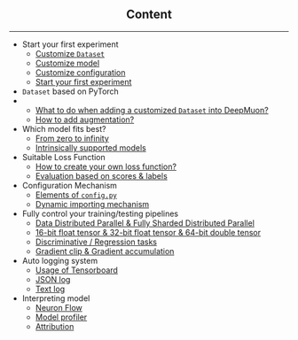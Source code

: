 <center><h2>Content</h2></center>

---

- Start your first experiment
  - [Customize `Dataset`](start_exp/cus_dataset.md)
  - [Customize model](start_exp/cus_model.md)
  - [Customize configuration](start_exp/cus_config.md)
  - [Start your first experiment](start_exp/start_exp.md)
- `Dataset` based on PyTorch
- - [What to do when adding a customized `Dataset` into DeepMuon?](dataset/dataset.md)
  - [How to add augmentation?](dataset/augment.md)
- Which model fits best?
  - [From zero to infinity](models/zero_inf.md)
  - [Intrinsically supported models](models/intrinsic_models.md)
- Suitable Loss Function
  - [How to create your own loss function?](loss/loss.md)
  - [Evaluation based on scores & labels](loss/evaluation.md)
- Configuration Mechanism
  - [Elements of `config.py`](config/config.md)
  - [Dynamic importing mechanism](config/import.md)
- Fully control your training/testing pipelines
  - [Data Distributed Parallel & Fully Sharded Distributed Parallel](train_test/parallel.md)
  - [16-bit float tensor & 32-bit float tensor & 64-bit double tensor](train_test/precision.md)
  - [Discriminative / Regression tasks](train_test/task.md)
  - [Gradient clip & Gradient accumulation](train_test/grad.md)
- Auto logging system
  - [Usage of Tensorboard](log/tensorboard.md)
  - [JSON log](log/json.md)
  - [Text log](log/text.md)
- Interpreting model
  - [Neuron Flow](interpret/neuron_flow.md)
  - [Model profiler](interpret/profiler.md)
  - [Attribution](interpret/attr.md)
